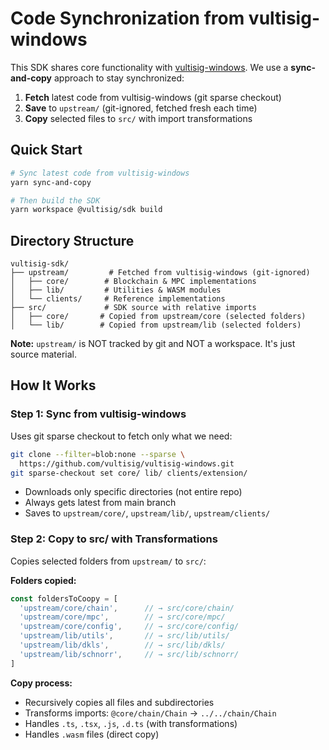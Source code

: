 # Code Synchronization from vultisig-windows

This SDK shares core functionality with [vultisig-windows](https://github.com/vultisig/vultisig-windows). We use a **sync-and-copy** approach to stay synchronized:

1. **Fetch** latest code from vultisig-windows (git sparse checkout)
2. **Save** to `upstream/` (git-ignored, fetched fresh each time)
3. **Copy** selected files to `src/` with import transformations

## Quick Start

```bash
# Sync latest code from vultisig-windows
yarn sync-and-copy

# Then build the SDK
yarn workspace @vultisig/sdk build
```

## Directory Structure

```
vultisig-sdk/
├── upstream/         # Fetched from vultisig-windows (git-ignored)
│   ├── core/        # Blockchain & MPC implementations
│   ├── lib/         # Utilities & WASM modules
│   └── clients/     # Reference implementations
├── src/             # SDK source with relative imports
│   ├── core/       # Copied from upstream/core (selected folders)
│   └── lib/        # Copied from upstream/lib (selected folders)
```

**Note:** `upstream/` is NOT tracked by git and NOT a workspace. It's just source material.

## How It Works

### Step 1: Sync from vultisig-windows

Uses git sparse checkout to fetch only what we need:

```bash
git clone --filter=blob:none --sparse \
  https://github.com/vultisig/vultisig-windows.git
git sparse-checkout set core/ lib/ clients/extension/
```

- Downloads only specific directories (not entire repo)
- Always gets latest from main branch
- Saves to `upstream/core/`, `upstream/lib/`, `upstream/clients/`

### Step 2: Copy to src/ with Transformations

Copies selected folders from `upstream/` to `src/`:

**Folders copied:**
```typescript
const foldersToCoopy = [
  'upstream/core/chain',      // → src/core/chain/
  'upstream/core/mpc',        // → src/core/mpc/
  'upstream/core/config',     // → src/core/config/
  'upstream/lib/utils',       // → src/lib/utils/
  'upstream/lib/dkls',        // → src/lib/dkls/
  'upstream/lib/schnorr',     // → src/lib/schnorr/
]
```

**Copy process:**
- Recursively copies all files and subdirectories
- Transforms imports: `@core/chain/Chain` → `../../chain/Chain`
- Handles `.ts`, `.tsx`, `.js`, `.d.ts` (with transformations)
- Handles `.wasm` files (direct copy)